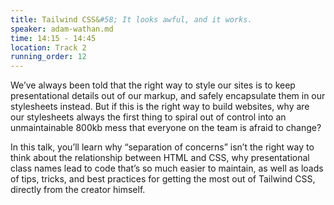 ```yaml
---
title: Tailwind CSS&#58; It looks awful, and it works.
speaker: adam-wathan.md
time: 14:15 - 14:45
location: Track 2
running_order: 12
---
```


We’ve always been told that the right way to style our sites is to keep presentational details out of our markup, and safely encapsulate them in our stylesheets instead. But if this is the right way to build websites, why are our stylesheets always the first thing to spiral out of control into an unmaintainable 800kb mess that everyone on the team is afraid to change?

In this talk, you’ll learn why “separation of concerns” isn’t the right way to think about the relationship between HTML and CSS, why presentational class names lead to code that’s so much easier to maintain, as well as loads of tips, tricks, and best practices for getting the most out of Tailwind CSS, directly from the creator himself.
